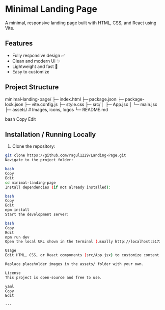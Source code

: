 # Minimal Landing Page

A minimal, responsive landing page built with HTML, CSS, and React using Vite.

## Features

- Fully responsive design ✅  
- Clean and modern UI ✨  
- Lightweight and fast 🚀  
- Easy to customize  

## Project Structure

minimal-landing-page/
├─ index.html
├─ package.json
├─ package-lock.json
├─ vite.config.js
├─ style.css
├─ src/
│ ├─ App.jsx
│ └─ main.jsx
├─ assets/ # Images, icons, logos
└─ README.md

bash
Copy
Edit

## Installation / Running Locally

1. Clone the repository:  
```bash
git clone https://github.com/ragul1229/Landing-Page.git
Navigate to the project folder:

bash
Copy
Edit
cd minimal-landing-page
Install dependencies (if not already installed):

bash
Copy
Edit
npm install
Start the development server:

bash
Copy
Edit
npm run dev
Open the local URL shown in the terminal (usually http://localhost:5173) in your browser to see the landing page.

Usage
Edit HTML, CSS, or React components (src/App.jsx) to customize content and styles.

Replace placeholder images in the assets/ folder with your own.

License
This project is open-source and free to use.

yaml
Copy
Edit

---


